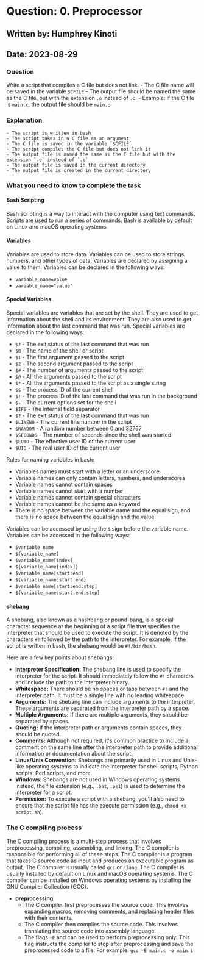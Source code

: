 # Question: 0. Preprocessor
## Written by: Humphrey Kinoti
## Date: 2023-08-29

### Question
Write a script that compiles a C file but does not link.
    - The C file name will be saved in the variable `$CFILE`
    - The output file should be named the same as the C file, but with the extension `.o` instead of `.c`.
      - Example: if the C file is `main.c`, the output file should be `main.o`

### Explanation
    - The script is written in bash
    - The script takes in a C file as an argument
    - The C file is saved in the variable `$CFILE`
    - The script compiles the C file but does not link it
    - The output file is named the same as the C file but with the extension `.o` instead of `.c`
    - The output file is saved in the current directory
    - The output file is created in the current directory

### What you need to know to complete the task
#### Bash Scripting
Bash scripting is a way to interact with the computer using text commands. Scripts are used to run a series of commands. Bash is available by default on Linux and macOS operating systems. 

#### Variables
Variables are used to store data. Variables can be used to store strings, numbers, and other types of data. Variables are declared by assigning a value to them. Variables can be declared in the following ways:
  - `variable_name=value`
  - `variable_name="value"`

#### Special Variables
Special variables are variables that are set by the shell. They are used to get information about the shell and its environment. They are also used to get information about the last command that was run. Special variables are declared in the following ways:
  - `$?` - The exit status of the last command that was run
  - `$0` - The name of the shell or script
  - `$1` - The first argument passed to the script
  - `$2` - The second argument passed to the script
  - `$#` - The number of arguments passed to the script
  - `$@` - All the arguments passed to the script
  - `$*` - All the arguments passed to the script as a single string
  - `$$` - The process ID of the current shell
  - `$!` - The process ID of the last command that was run in the background
  - `$-` - The current options set for the shell
  - `$IFS` - The internal field separator
  - `$?` - The exit status of the last command that was run
  - `$LINENO` - The current line number in the script
  - `$RANDOM` - A random number between 0 and 32767
  - `$SECONDS` - The number of seconds since the shell was started
  - `$EUID` - The effective user ID of the current user
  - `$UID` - The real user ID of the current user

Rules for naming variables in bash:
  - Variables names must start with a letter or an underscore
  - Variable names can only contain letters, numbers, and underscores
  - Variable names cannot contain spaces
  - Variable names cannot start with a number
  - Variable names cannot contain special characters
  - Variable names cannot be the same as a keyword
  - There is no space between the variable name and the equal sign, and there is no space between the equal sign and the value

Variables can be accessed by using the `$` sign before the variable name. Variables can be accessed in the following ways:
  - `$variable_name`
  - `${variable_name}`
  - `$variable_name[index]`
  - `${variable_name[index]}`
  - `$variable_name[start:end]`
  - `${variable_name:start:end}`
  - `$variable_name[start:end:step]`
  - `${variable_name:start:end:step}`

#### shebang
A shebang, also known as a hashbang or pound-bang, is a special character sequence at the beginning of a script file that specifies the interpreter that should be used to execute the script. It is denoted by the characters `#!` followed by the path to the interpreter.
For example, if the script is written in bash, the shebang would be `#!/bin/bash`.

Here are a few key points about shebangs:
  - **Interpreter Specification:** The shebang line is used to specify the interpreter for the script. It should immediately follow the `#!` characters and include the path to the interpreter binary.
  - **Whitespace:** There should be no spaces or tabs between `#!` and the interpreter path. It must be a single line with no leading whitespace.
  - **Arguments:** The shebang line can include arguments to the interpreter. These arguments are separated from the interpreter path by a space.
  - **Multiple Arguments:** If there are multiple arguments, they should be separated by spaces.
  - **Quoting:** If the interpreter path or arguments contain spaces, they should be quoted.
  - **Comments:** Although not required, it's common practice to include a comment on the same line after the interpreter path to provide additional information or documentation about the script.
  - **Linux/Unix Convention:** Shebangs are primarily used in Linux and Unix-like operating systems to indicate the interpreter for shell scripts, Python scripts, Perl scripts, and more.
  - **Windows:** Shebangs are not used in Windows operating systems. Instead, the file extension (e.g., `.bat`, `.ps1`) is used to determine the interpreter for a script.
  - **Permission:** To execute a script with a shebang, you'll also need to ensure that the script file has the execute permission (e.g., `chmod +x script.sh`).

### The C compiling process
The C compiling process is a multi-step process that involves preprocessing, compiling, assembling, and linking. The C compiler is responsible for performing all of these steps. The C compiler is a program that takes C source code as input and produces an executable program as output. The C compiler is usually called `gcc` or `clang`. The C compiler is usually installed by default on Linux and macOS operating systems. The C compiler can be installed on Windows operating systems by installing the GNU Compiler Collection (GCC).
  - **preprocessing**
    - The C compiler first preprocesses the source code. This involves expanding macros, removing comments, and replacing header files with their contents.
    - The C compiler then compiles the source code. This involves translating the source code into assembly language.
    - The flags `-E` and can be used to perform preprocessing only. This flag instructs the compiler to stop after preprocessing and save the preprocessed code to a file. For example: `gcc -E main.c -o main.i`
